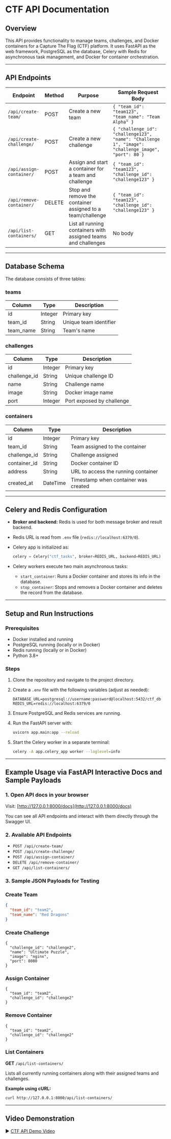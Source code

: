 # CTF API Documentation

## Overview

This API provides functionality to manage teams, challenges, and Docker containers for a Capture The Flag (CTF) platform. It uses FastAPI as the web framework, PostgreSQL as the database, Celery with Redis for asynchronous task management, and Docker for container orchestration.

---

## API Endpoints

| Endpoint               | Method | Purpose                                                   | Sample Request Body                                                                                 |
|------------------------|--------|-----------------------------------------------------------|---------------------------------------------------------------------------------------------------|
| `/api/create-team/`     | POST   | Create a new team                                         | `{ "team_id": "team123", "team_name": "Team Alpha" }`                                            |
| `/api/create-challenge/`| POST   | Create a new challenge                                    | `{ "challenge_id": "challenge123", "name": "Challenge 1", "image": "challenge_image", "port": 80 }` |
| `/api/assign-container/`| POST   | Assign and start a container for a team and challenge    | `{ "team_id": "team123", "challenge_id": "challenge123" }`                                       |
| `/api/remove-container/`| DELETE | Stop and remove the container assigned to a team/challenge| `{ "team_id": "team123", "challenge_id": "challenge123" }`                                       |
| `/api/list-containers/` | GET    | List all running containers with assigned teams and challenges | No body                                                                                        |

---

## Database Schema

The database consists of three tables:

### teams

| Column    | Type    | Description           |
|-----------|---------|-----------------------|
| id        | Integer | Primary key           |
| team_id   | String  | Unique team identifier|
| team_name | String  | Team's name           |

### challenges

| Column       | Type    | Description           |
|--------------|---------|-----------------------|
| id           | Integer | Primary key           |
| challenge_id | String  | Unique challenge ID   |
| name         | String  | Challenge name        |
| image        | String  | Docker image name     |
| port         | Integer | Port exposed by challenge |

### containers

| Column       | Type      | Description                     |
|--------------|-----------|---------------------------------|
| id           | Integer   | Primary key                     |
| team_id      | String    | Team assigned to the container  |
| challenge_id | String    | Challenge assigned              |
| container_id | String    | Docker container ID             |
| address      | String    | URL to access the running container |
| created_at   | DateTime  | Timestamp when container was created |

---

## Celery and Redis Configuration

- **Broker and backend:** Redis is used for both message broker and result backend.
- Redis URL is read from `.env` file (`redis://localhost:6379/0`).
- Celery app is initialized as:

  ```python
  celery = Celery("ctf_tasks", broker=REDIS_URL, backend=REDIS_URL)
  ```

- Celery workers execute two main asynchronous tasks:
  - `start_container`: Runs a Docker container and stores its info in the database.
  - `stop_container`: Stops and removes a Docker container and deletes the record from the database.

---

## Setup and Run Instructions

### Prerequisites

- Docker installed and running
- PostgreSQL running (locally or in Docker)
- Redis running (locally or in Docker)
- Python 3.8+

### Steps

1. Clone the repository and navigate to the project directory.

2. Create a `.env` file with the following variables (adjust as needed):

    ```
    DATABASE_URL=postgresql://username:password@localhost:5432/ctf_db
    REDIS_URL=redis://localhost:6379/0
    ```

3. Ensure PostgreSQL and Redis services are running.

4. Run the FastAPI server with:

    ```bash
    uvicorn app.main:app --reload
    ```

5. Start the Celery worker in a separate terminal:

    ```bash
    celery -A app.celery_app worker --loglevel=info
    ```

---

## Example Usage via FastAPI Interactive Docs and Sample Payloads

### 1. Open API docs in your browser

Visit: [http://127.0.0.1:8000/docs](http://127.0.0.1:8000/docs)

You can see all API endpoints and interact with them directly through the Swagger UI.

### 2. Available API Endpoints

- `POST /api/create-team/`
- `POST /api/create-challenge/`
- `POST /api/assign-container/`
- `DELETE /api/remove-container/`
- `GET /api/list-containers/`

### 3. Sample JSON Payloads for Testing

### Create Team
```json
{
  "team_id": "team2",
  "team_name": "Red Dragons"
}
```
### Create Challenge
```
{
  "challenge_id": "challenge2",
  "name": "Ultimate Puzzle",
  "image": "nginx",
  "port": 8080
}
```
### Assign Container
```
{
  "team_id": "team2",
  "challenge_id": "challenge2"
}
```
### Remove Container
```
{
  "team_id": "team2",
  "challenge_id": "challenge2"
}
```
### List Containers

**GET** `/api/list-containers/`

Lists all currently running containers along with their assigned teams and challenges.

**Example using cURL:**

```bash
curl http://127.0.0.1:8000/api/list-containers/
```
---

## Video Demonstration

▶️ [CTF API Demo Video](https://iutbox.iut.ac.ir/index.php/s/3Wqz2Et5QjiS9fb)
